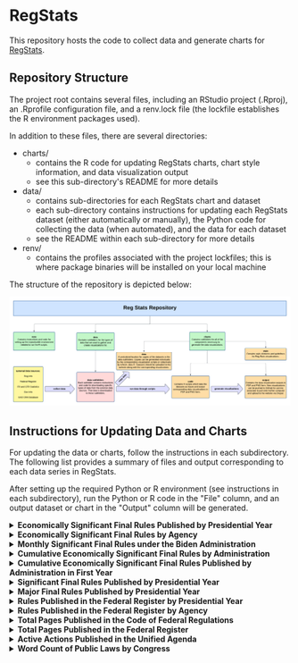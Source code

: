 # RegStats

This repository hosts the code to collect data and generate charts for [RegStats](https://regulatorystudies.columbian.gwu.edu/reg-stats).

## Repository Structure

The project root contains several files, including an RStudio project (.Rproj), an .Rprofile configuration file, and a renv.lock file (the lockfile establishes the R environment packages used).

In addition to these files, there are several directories:

- charts/
  - contains the R code for updating RegStats charts, chart style information, and data visualization output
  - see this sub-directory's README for more details
- data/
  - contains sub-directories for each RegStats chart and dataset
  - each sub-directory contains instructions for updating each RegStats dataset (either automatically or manually), the Python code for collecting the data (when automated), and the data for each dataset
  - see the README within each sub-directory for more details
- renv/
  - contains the profiles associated with the project lockfiles; this is where package binaries will be installed on your local machine

The structure of the repository is depicted below:

![Map of RegStats Repository](charts/style/repo_map.png) 

## Instructions for Updating Data and Charts

For updating the data or charts, follow the instructions in each subdirectory. The following list provides a summary of
files and output corresponding to each data series in RegStats.

After setting up the required Python or R environment (see instructions in each subdirectory), run the Python or R code
in the "File" column, and an output dataset or chart in the "Output" column will be generated.

<details>
  <summary><strong>Economically Significant Final Rules Published by Presidential Year</strong></summary>
  <br/>
  <table>
    <tr>
      <th>Update</th>
      <th>Task</th>
      <th>Location</th>
      <th>File</th>
      <th>Output</th>
    </tr>
    <tr>
      <td rowspan="2">Annually:<br/>1st week of Feb</td>
      <td>Data</td>
      <td><code>data/es_rules/</code></td>
      <td><code>update_es_rules.py</code></td>
      <td><code>econ_significant_rules_by_presidential_year.csv</code></td>
    </tr>
    <tr>
      <td>Chart</td>
      <td><code>charts/</code></td>
      <td><code>code/econ_significant_rules.Rmd</code></td>
      <td>
        <code>output/econ_significant_rules_published_by_presidential_year.pdf</code><br/>
        <code>output/econ_significant_rules_published_by_presidential_year.png</code>
      </td>
    </tr>
  </table>
</details>


<details>
  <summary><strong>Economically Significant Final Rules by Agency</strong></summary>
  <br/>
  <table>
    <tr>
	  <th>Update</th>
      <th>Task</th>
      <th>Location</th>
      <th>File</th>
      <th>Output</th>
    </tr>
        <tr>
      	  <td rowspan="2">Annually:<br/>1st week of Feb</td>
          <td>Data</td>
          <td><code>data/es_rules/</code></td>
          <td><code>by_agency/update_agency_es_rules.py</code></td>
          <td><code>agency_econ_significant_rules_by_presidential_year.csv</code></td>
        </tr>
        <tr>
          <td>Chart</td>
          <td><code>charts/</code></td>
          <td><code>code/agency_econ_significant_rules_by_presidential_year.Rmd</code></td>
          <td><code>output/by_agency/[agency]_econ_significant_rules_by_presidential_year.pdf</code><br/><code>output/by_agency/[agency]_econ_significant_rules_by_presidential_year.png</code></td>
        </tr>
      </table>
</details>


<details>
  <summary><strong>Monthly Significant Final Rules under the Biden Administration</strong></summary>
  <br/>
  <table>
    <tr>
      <th>Update</th>
      <th>Task</th>
      <th>Location</th>
      <th>File</th>
      <th>Output</th>
    </tr>
        <tr>
      	  <td rowspan="2">Monthly:<br/>1st week of month</td>
          <td>Data</td>
          <td><code>data/monthly_es_rules/</code></td>
          <td><code>update_monthly_sig_rules_by_admin.py</code></td>
          <td><code>monthly_significant_rules_by_admin.csv</code></td>
        </tr>
        <tr>
          <td>Chart</td>
          <td><code>charts/</code></td>
          <td><code>code/monthly_sig_rules_by_admin.Rmd</code></td>
          <td><code>output/monthly_significant_rules_biden.pdf</code><br/><code>output/monthly_significant_rules_biden.png</code></td>
        </tr>
      </table>
</details>


<details>
  <summary><strong>Cumulative Economically Significant Final Rules by Administration</strong></summary>
  <br/>
  <table>
    <tr>
      <th>Update</th>
      <th>Task</th>
      <th>Location</th>
      <th>File</th>
      <th>Output</th>
    </tr>
        <tr>
      	  <td rowspan="2">Monthly:<br/>1st week of month</td>
          <td>Data</td>
          <td><code>data/cumulative_es_rules/</code></td>
          <td><code>update_cumulative_es_rules.py</code></td>
          <td><code>cumulative_econ_significant_rules_by_presidential_month.csv</code></td>
        </tr>
        <tr>
          <td>Chart</td>
          <td><code>charts/</code></td>
          <td><code>code/cumulative_econ_significant_rules_by_admin.Rmd</code></td>
          <td><code>output/cumulative_econ_significant_rules_by_presidential_month.pdf</code><br/><code>output/cumulative_econ_significant_rules_by_presidential_month.png</code></td>
        </tr>
      </table>
</details>


<details>
  <summary><strong>Cumulative Economically Significant Final Rules Published by Administration in First Year</strong></summary>
  <br/>
  <table>
    <tr>
      <th>Update</th>
      <th>Task</th>
      <th>Location</th>
      <th>File</th>
      <th>Output</th>
    </tr>
        <tr>
      	  <td rowspan="2">Monthly:<br/>1st week of month</td>
          <td>Data</td>
          <td><code>data/cumulative_es_rules/</code></td>
          <td><code>update_cumulative_es_rules.py</code></td>
          <td><code>cumulative_econ_significant_rules_by_presidential_month.csv</code></td>
        </tr>
        <tr>
          <td>Chart</td>
          <td><code>charts/</code></td>
          <td><code>code/cumulative_econ_significant_rules_first_year.Rmd</code></td>
          <td><code>output/cumulative_econ_significant_rules_by_first_year.pdf</code><br/><code>output/cumulative_econ_significant_rules_by_first_year.png</code></td>
        </tr>
      </table>
</details>


<details>
  <summary><strong>Significant Final Rules Published by Presidential Year</strong></summary>
  <br/>
  <table>
    <tr>
      <th>Update</th>
      <th>Task</th>
      <th>Location</th>
      <th>File</th>
      <th>Output</th>
    </tr>
        <tr>
      	  <td rowspan="2">Annually:<br/>1st week of Feb</td>
          <td>Data</td>
          <td><code>data/sig_rules/</code></td>
          <td><code>update_sig_rules.py</code></td>
          <td><code>significant_rules_by_presidential_year.csv</code></td>
        </tr>
        <tr>
          <td>Chart</td>
          <td><code>charts/</code></td>
          <td><code>code/significant_rules.Rmd</code></td>
          <td><code>output/significant_rules_by_presidential_year.pdf</code><br/><code>output/significant_rules_by_presidential_year.png</code></td>
        </tr>
      </table>
</details>


<details>
  <summary><strong>Major Final Rules Published by Presidential Year</strong></summary>
  <br/>
  <table>
    <tr>
      <th>Update</th>
      <th>Task</th>
      <th>Location</th>
      <th>File</th>
      <th>Output</th>
    </tr>
        <tr>
      	  <td rowspan="2">Annually:<br/>1st week of Feb</td>
          <td>Data</td>
          <td><code>data/major_rules/</code></td>
          <td><code>cradb/scraper.py</code><br/><code>cradb/process_data.py</code></td>
          <td><code>major_rules_by_presidential_year.csv</code></td>
        </tr>
        <tr>
          <td>Chart</td>
          <td><code>charts/</code></td>
          <td><code>code/major_rules.Rmd</code></td>
          <td><code>output/major_rules_by_presidential_year.pdf</code><br/><code>output/major_rules_by_presidential_year.png</code></td>
        </tr>
      </table>
</details>


<details>
  <summary><strong>Rules Published in the Federal Register by Presidential Year</strong></summary>
  <br/>
  <table>
    <tr>
      <th>Update</th>
      <th>Task</th>
      <th>Location</th>
      <th>File</th>
      <th>Output</th>
    </tr>
        <tr>
      	  <td rowspan="2">Annually:<br/>1st week of Feb</td>
          <td>Data</td>
          <td><code>data/fr_rules/</code></td>
          <td><code>code/fr_rules_by_presidential_year.py</code></td>
          <td><code>federal_register_rules_by_presidential_year.csv</code></td>
        </tr>
        <tr>
          <td>Chart</td>
          <td><code>charts/</code></td>
          <td><code>code/federal_register_rules.Rmd</code></td>
          <td><code>output/federal_register_rules_by_presidential_year.pdf</code><br/><code>output/federal_register_rules_by_presidential_year.png</code></td>
        </tr>
      </table>
</details>


<details>
  <summary><strong>Rules Published in the Federal Register by Agency</strong></summary>
  <br/>
  <table>
    <tr>
      <th>Update</th>
      <th>Task</th>
      <th>Location</th>
      <th>File</th>
      <th>Output</th>
    </tr>
        <tr>
      	  <td rowspan="2">Annually:<br/>1st week of Feb</td>
          <td>Data</td>
          <td><code>data/fr_rules/</code></td>
          <td><code>code/agency_fr_rules_by_presidential_year.py</code></td>
          <td><code>agency_federal_register_rules_by_presidential_year.csv</code></td>
        </tr>
        <tr>
          <td>Chart</td>
          <td><code>charts/</code></td>
          <td><code>code/agency_federal_register_rules.Rmd</code></td>
          <td><code>output/by_agency/[agency]_federal_register_rules_by_presidential_year.pdf</code><br/><code>output/by_agency/[agency]_federal_register_rules_by_presidential_year.png</code></td>
        </tr>
      </table>
</details>


<details>
  <summary><strong>Total Pages Published in the Code of Federal Regulations</strong></summary>
  <br/>
  <table>
    <tr>
      <th>Update</th>
      <th>Task</th>
      <th>Location</th>
      <th>File</th>
      <th>Output</th>
    </tr>
        <tr>
      	  <td rowspan="2">Annually:<br/>during first months of calendar year</td>
          <td>Data</td>
          <td><code>data/cfr_pages/</code></td>
          <td><code>update_cfr_pages.py</code></td>
          <td><code>cfr_pages_by_calendar_year.csv</code></td>
        </tr>
        <tr>
          <td>Chart</td>
          <td><code>charts/</code></td>
          <td><code>code/cfr_pages.Rmd</code></td>
          <td><code>output/cfr_pages_by_calendar_year.pdf</code><br/><code>output/cfr_pages_by_calendar_year.png</code></td>
        </tr>
      </table>
</details>


<details>
  <summary><strong>Total Pages Published in the Federal Register</strong></summary>
  <br/>
  <table>
    <tr>
      <th>Update</th>
      <th>Task</th>
      <th>Location</th>
      <th>File</th>
      <th>Output</th>
    </tr>
        <tr>
      	  <td rowspan="2">Annually:<br/>beginning of calendar year</td>
          <td>Data</td>
          <td><code>data/fr_pages/</code></td>
          <td><code>update_fr_pages.py</code></td>
          <td><code>federal_register_pages_by_calendar_year.csv</code></td>
        </tr>
        <tr>
          <td>Chart</td>
          <td><code>charts/</code></td>
          <td><code>code/federal_register_pages.Rmd</code></td>
          <td><code>output/federal_register_pages_by_calendar_year.pdf</code><br/><code>output/federal_register_pages_by_calendar_year.png</code></td>
        </tr>
      </table>
</details>


<details>
  <summary><strong>Active Actions Published in the Unified Agenda</strong></summary>
  <br/>
  <table>
    <tr>
      <th>Update</th>
      <th>Task</th>
      <th>Location</th>
      <th>File</th>
      <th>Output</th>
    </tr>
        <tr>
      	  <td rowspan="2">Biannually:<br/>spring (May/Jun) and fall (Nov/Dec)</td>
          <td>Data</td>
          <td><code>data/ua_actions/</code></td>
          <td><code>update_ua_actions.py</code></td>
          <td><code>active_actions_by_unified_agenda.csv</code></td>
        </tr>
        <tr>
          <td>Chart</td>
          <td><code>charts/</code></td>
          <td><code>code/unified_agenda_active_actions.Rmd</code></td>
          <td><code>output/active_actions_by_unified_agenda.pdf</code><br/><code>output/active_actions_by_unified_agenda.png</code></td>
        </tr>
      </table>
</details>


<details>
  <summary><strong>Word Count of Public Laws by Congress</strong></summary>
  <br/>
  <table>
    <tr>
      <th>Update</th>
      <th>Task</th>
      <th>Location</th>
      <th>File</th>
      <th>Output</th>
    </tr>
        <tr>
      	  <td rowspan="2">Biennially:<br/>2nd week of Jan of odd years</td>
          <td>Data</td>
          <td><code>data/public_laws/</code></td>
          <td><code>collect_public_law_data.py</code></td>
          <td><code>public_law_word_count_by_congress.csv</code></td>
        </tr>
        <tr>
          <td>Chart</td>
          <td><code>charts/</code></td>
          <td><code>code/public_law_word_count_by_congress.Rmd</code></td>
          <td><code>output/public_law_word_count_by_congress.pdf</code><br/><code>output/public_law_word_count_by_congress.png</code></td>
        </tr>
      </table>
</details>
